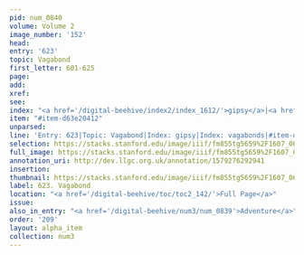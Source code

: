 ```yaml
---
pid: num_0840
volume: Volume 2
image_number: '152'
head: 
entry: '623'
topic: Vagabond
first_letter: 601-625
page: 
add: 
xref: 
see: 
index: "<a href='/digital-beehive/index2/index_1612/'>gipsy</a>|<a href='/digital-beehive/index5/index_4287/'>vagabonds</a>"
item: "#item-d63e20412"
unparsed: 
line: 'Entry: 623|Topic: Vagabond|Index: gipsy|Index: vagabonds|#item-d63e20412'
selection: https://stacks.stanford.edu/image/iiif/fm855tg5659%2F1607_0619/917,802,2795,458/full/0/default.jpg
full_image: https://stacks.stanford.edu/image/iiif/fm855tg5659%2F1607_0619/full/full/0/default.jpg
annotation_uri: http://dev.llgc.org.uk/annotation/1579276292941
insertion: 
thumbnail: https://stacks.stanford.edu/image/iiif/fm855tg5659%2F1607_0619/917,802,600,180/250,/0/default.jpg
label: 623. Vagabond
location: "<a href='/digital-beehive/toc/toc2_142/'>Full Page</a>"
issue: 
also_in_entry: "<a href='/digital-beehive/num3/num_0839'>Adventure</a>"
order: '209'
layout: alpha_item
collection: num3
---
```


